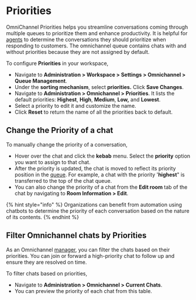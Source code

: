 # Priorities


OmniChannel Priorities helps you streamline conversations coming through multiple queues to prioritize them and enhance productivity. It is helpful for [agents](agents.md) to determine the conversations they should prioritize when responding to customers. The omnichannel queue contains chats with and without priorities because they are not assigned by default.

To configure **Priorities** in your workspace,

* Navigate to **Administration > Workspace > Settings > Omnichannel > Queue Management**.
* Under the **sorting mechanism**, select **priorities.** Click **Save Changes**.
* Navigate to **Administration > Omnichannel > Priorities**. It lists the default priorities: **Highest**, **High**, **Medium**, **Low,** and **Lowest**.
* Select a priority to edit it and customize the name.
* Click **Reset** to return the name of all the priorities back to default.

## Change the Priority of a chat

To manually change the priority of a conversation,

* Hover over the chat and click the **kebab** menu. Select the **priority** option you want to assign to that chat.
* After the priority is updated, the chat is moved to reflect its priority position in the [queue](../omnichannel-agents-guides/omnichannel-queue.md). For example, a chat with the priority '**highest**" is transferred to the top of the chat queue.
* You can also change the priority of a chat from the **Edit room** tab of the chat by navigating to **Room Information > Edit**.

{% hint style="info" %}
Organizations can benefit from automation using chatbots to determine the priority of each conversation based on the nature of its contents.
{% endhint %}

## Filter Omnichannel chats by Priorities

As an Omnichannel [manager](managers.md), you can filter the chats based on their priorities. You can join or forward a high-priority chat to follow up and ensure they are resolved on time.

To filter chats based on priorities,

* Navigate to **Administration > Omnichannel > Current Chats**.
* You can preview the priority of each chat from this table.
